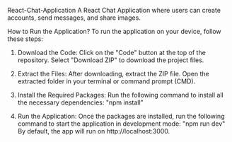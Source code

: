 React-Chat-Application
A React Chat Application where users can create accounts, send messages, and share images.

How to Run the Application?
To run the application on your device, follow these steps:

1. Download the Code:
Click on the "Code" button at the top of the repository.
Select "Download ZIP" to download the project files.

2. Extract the Files:
After downloading, extract the ZIP file.
Open the extracted folder in your terminal or command prompt (CMD).

3. Install the Required Packages:
Run the following command to install all the necessary dependencies: "npm install"

4. Run the Application:
Once the packages are installed, run the following command to start the application in development mode: "npm run dev"
By default, the app will run on http://localhost:3000.
